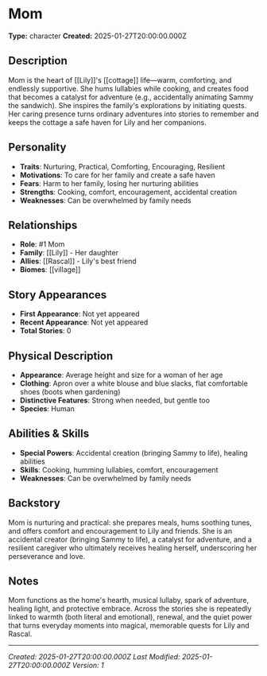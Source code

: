 # Mom

**Type:** character
**Created:** 2025-01-27T20:00:00.000Z

## Description

Mom is the heart of [[Lily]]'s [[cottage]] life—warm, comforting, and endlessly supportive. She hums lullabies while cooking, and creates food that becomes a catalyst for adventure (e.g., accidentally animating Sammy the sandwich). She inspires the family's explorations by initiating quests. Her caring presence turns ordinary adventures into stories to remember and keeps the cottage a safe haven for Lily and her companions.

## Personality

- **Traits**: Nurturing, Practical, Comforting, Encouraging, Resilient
- **Motivations**: To care for her family and create a safe haven
- **Fears**: Harm to her family, losing her nurturing abilities
- **Strengths**: Cooking, comfort, encouragement, accidental creation
- **Weaknesses**: Can be overwhelmed by family needs

## Relationships

- **Role**: #1 Mom
- **Family**: [[Lily]] - Her daughter
- **Allies**: [[Rascal]] - Lily's best friend
- **Biomes**: [[village]]

## Story Appearances

- **First Appearance**: Not yet appeared
- **Recent Appearance**: Not yet appeared
- **Total Stories**: 0

## Physical Description

- **Appearance**: Average height and size for a woman of her age
- **Clothing**: Apron over a white blouse and blue slacks, flat comfortable shoes (boots when gardening)
- **Distinctive Features**: Strong when needed, but gentle too
- **Species**: Human

## Abilities & Skills

- **Special Powers**: Accidental creation (bringing Sammy to life), healing abilities
- **Skills**: Cooking, humming lullabies, comfort, encouragement
- **Weaknesses**: Can be overwhelmed by family needs

## Backstory

Mom is nurturing and practical: she prepares meals, hums soothing tunes, and offers comfort and encouragement to Lily and friends. She is an accidental creator (bringing Sammy to life), a catalyst for adventure, and a resilient caregiver who ultimately receives healing herself, underscoring her perseverance and love.

## Notes

Mom functions as the home's hearth, musical lullaby, spark of adventure, healing light, and protective embrace. Across the stories she is repeatedly linked to warmth (both literal and emotional), renewal, and the quiet power that turns everyday moments into magical, memorable quests for Lily and Rascal.

---
*Created: 2025-01-27T20:00:00.000Z*
*Last Modified: 2025-01-27T20:00:00.000Z*
*Version: 1*
